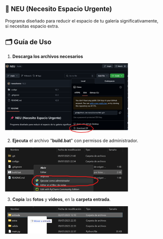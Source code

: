 ## 📌 NEU (Necesito Espacio Urgente)
Programa diseñado para reducir el espacio de tu galería significativamente, si necesitas espacio extra.

## 🗂️ Guía de Uso
1. **Descarga los archivos necesarios**

<img src="codigo/extra/readme-1.png" alt="primer paso imagen" width="400"/>

2. **Ejecuta** el archivo "**build.bat**" con permisos de administrador.

<img src="codigo/extra/readme-2.png" alt="segundo paso imagen" width="400"/>

3. **Copia** las **fotos** y **videos**, en la **carpeta entrada**.

<img src="codigo/extra/readme-3.png" alt="tercer paso imagen" width="400"/>
